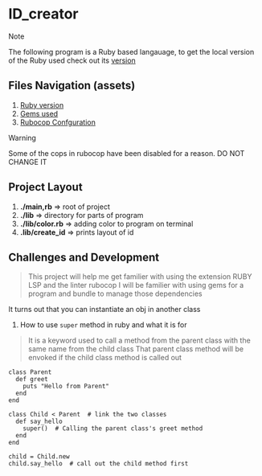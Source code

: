 # ID_creator

> [!NOTE]
> The following program is a Ruby based langauage, to get the local version of the Ruby used check out its 
[version](.ruby-version)

## Files Navigation (assets)

1. [Ruby version](.ruby-version)
2. [Gems used](./Gemfile)
3. [Rubocop Confguration](.rubocop.yml)

> [!WARNING]
> Some of the cops in rubocop have been disabled for a reason. DO NOT CHANGE IT

## Project Layout

1. **./main,rb** => root of project
2. **./lib** => directory for parts of program
3. **./lib/color.rb** => adding color to program on terminal
4. **.lib/create_id** => prints layout of id

## Challenges and Development

> This project will help me get familier with using the extension RUBY LSP and the linter rubocop
> I will be familier with using gems for a program and bundle to manage those dependencies

It turns out that you can instantiate an obj in another class

1. How to use ```super``` method in ruby and what it is for

> It is a keyword used to call a method from the parent class with the same name from the child class
> That parent class method will be envoked if the child class method is called out

```
class Parent
  def greet
    puts "Hello from Parent"
  end
end

class Child < Parent  # link the two classes
  def say_hello
    super()  # Calling the parent class's greet method
  end
end

child = Child.new
child.say_hello  # call out the child method first
```
